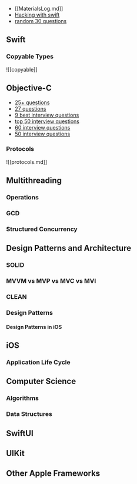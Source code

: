 - [[MaterialsLog.md]]
- [Hacking with swift](https://www.hackingwithswift.com/interview-questions)
- [random 30 questions](https://www.simplilearn.com/ios-interview-questions-article)

## Swift

### Copyable Types

![[copyable]]

## Objective-C
- [25+ questions](https://coderpad.io/interview-questions/objective-c-interview-questions/)
- [27 questions](https://www.fullstack.cafe/blog/objective-c-interview-questions)
- [9 best interview questions](https://codesubmit.io/interview/objective-c-interview-questions)
- [top 50 interview questions](https://www.devopsschool.com/blog/top-50-objective-interview-questions-and-answers/)
- [60 interview questions](https://medium.com/@gauravtaywade/interview-questions-every-ios-developer-should-know-part-1-7742af7be1ad)
- [50 interview questions](https://medium.com/@gauravtaywade/50-interview-questions-every-ios-developer-should-know-part-2-7c200f84d168)

### Protocols

![[protocols.md]]

## Multithreading

### Operations

### GCD

### Structured Concurrency

## Design Patterns and Architecture

### SOLID

### MVVM vs MVP vs MVC vs MVI

### CLEAN

### Design Patterns

#### Design Patterns in iOS

## iOS

### Application Life Cycle

## Computer Science

### Algorithms

### Data Structures

## SwiftUI

## UIKit

## Other Apple Frameworks
